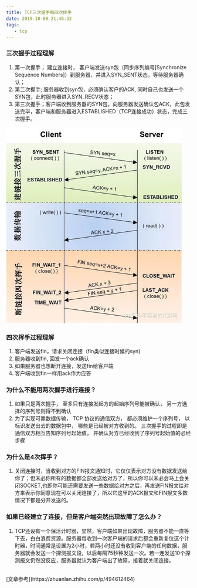```yaml
---
title: TCP三次握手和四次挥手
date: 2019-10-08 21:46:32
tags:
   - tcp
---
```


### 三次握手过程理解
1. 第一次握手； 建立连接时， 客户端发送syn包（同步序列编号[Synchronize Sequence Numbers]）到服务器，并进入SYN_SENT状态，等待服务器确认；
2. 第二次握手; 服务器收到syn包，必须确认客户的ACK, 同时自己也发送一个SYN包，此时服务器进入SYN_RECV状态；
3. 第三次握手；客户端收到服务器的SYN包，向服务器发送确认包ACK，此包发送完毕，客户端和服务器进入ESTABLISHED（TCP连接成功）状态，完成三次握手。


<img src="/img/tcp.webp" style="max-width:95%" />


### 四次挥手过程理解
1. 客户端发送fin，请求关闭连接（fin类似连接时候的syn)
2. 服务器收到fin, 回发一个ack确认
3. 如果服务器也想断开连接，发送fin给客户端
4. 客户端收到fin一样用ack作为应答




### 为什么不能用两次握手进行连接？
1. 如果只是两次握手， 至多只有连接发起方的起始序列号能被确认， 另一方选择的序列号则得不到确认
2. 为了实现可靠数据传输， TCP 协议的通信双方， 都必须维护一个序列号， 以标识发送出去的数据包中， 哪些是已经被对方收到的。 三次握手的过程即是通信双方相互告知序列号起始值， 并确认对方已经收到了序列号起始值的必经步骤

### 为什么是4次挥手？
1. 关闭连接时，当收到对方的FIN报文通知时，它仅仅表示对方没有数据发送给你了；但未必你所有的数据都全部发送给对方了，所以你可以未必会马上会关闭SOCKET,也即你可能还需要发送一些数据给对方之后，再发送FIN报文给对方来表示你同意现在可以关闭连接了，所以它这里的ACK报文和FIN报文多数情况下都是分开发送的。


### 如果已经建立了连接，但是客户端突然出现故障了怎么办？
1. TCP还设有一个保活计时器，显然，客户端如果出现故障，服务器不能一直等下去，白白浪费资源。服务器每收到一次客户端的请求后都会重新复位这个计时器，时间通常是设置为2小时，若两小时还没有收到客户端的任何数据，服务器就会发送一个探测报文段，以后每隔75秒钟发送一次。若一连发送10个探测报文仍然没反应，服务器就认为客户端出了故障，接着就关闭连接。


<br>
[文章参考](https://zhuanlan.zhihu.com/p/494612464)
